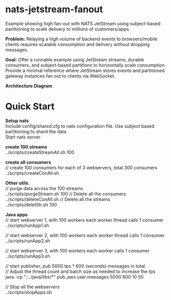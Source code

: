 # nats-jetstream-fanout
Example showing high fan-out with NATS JetStream using subject-based partitioning to scale delivery to millions of customers/apps.

**Problem:** Relaying a high volume of backend events to browsers/mobile clients requires scalable consumption and delivery without dropping messages.

**Goal:** Offer a runnable example using JetStream streams, durable consumers, and subject-based partitions to horizontally scale consumption.
Provide a minimal reference where JetStream stores events and partitioned gateway instances fan out to clients via WebSocket.

**Architecture Diagram**


# Quick Start

**Setup nats**\
Include config/shared.cfg to nats configuration file. Use subject based partitioning to shard the data\
Start nats server
   
**create 100 streams**\
../scripts/createStreamAll.sh 100 

**create all consumers**\
// create 100 consumers for each of 3 webservers, total 300 consumers\
../scripts/createConAll.sh

**Other utils.**\
// purge data across the 100 streams\
../scripts/purgeStream.sh 100
// Delete all the consumers\
../scripts/deleteConAll.sh
// Delete all the streams\
../scripts/deletStr.sh 100


**Java apps**\
// start webserver 1, with 100 workers each worker thread calls 1 consumer\
../scripts/runApp1.sh

// start webserver 2, with 100 workers each worker thread calls 1 consumer\
../scripts/runApp2.sh

// start webserver 3, with 100 workers each worker calls 1 consumer\
../scripts/runApp3.sh

// start publisher, pub 5000 tps * 600 (seconds) messages in total.\
// Adjust the thread count and batch size as needed to increase the tps\
java -cp ".:../java/libs/*" pub_aws user.messages 5000 600 10 50

// Stop all the webservers\
../scripts/stopApps.sh



